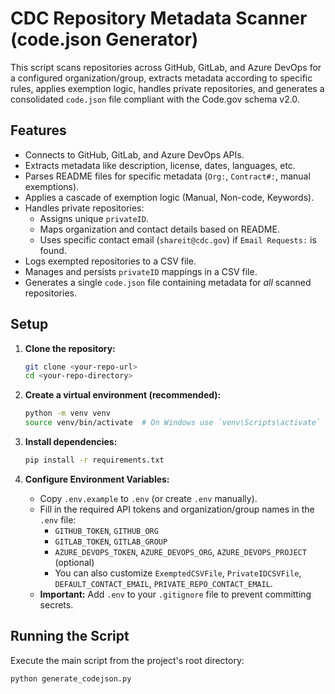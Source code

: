 # CDC Repository Metadata Scanner (code.json Generator)

This script scans repositories across GitHub, GitLab, and Azure DevOps for a configured organization/group, extracts metadata according to specific rules, applies exemption logic, handles private repositories, and generates a consolidated `code.json` file compliant with the Code.gov schema v2.0.

## Features

-   Connects to GitHub, GitLab, and Azure DevOps APIs.
-   Extracts metadata like description, license, dates, languages, etc.
-   Parses README files for specific metadata (`Org:`, `Contract#:`, manual exemptions).
-   Applies a cascade of exemption logic (Manual, Non-code, Keywords).
-   Handles private repositories:
    -   Assigns unique `privateID`.
    -   Maps organization and contact details based on README.
    -   Uses specific contact email (`shareit@cdc.gov`) if `Email Requests:` is found.
-   Logs exempted repositories to a CSV file.
-   Manages and persists `privateID` mappings in a CSV file.
-   Generates a single `code.json` file containing metadata for *all* scanned repositories.

## Setup

1.  **Clone the repository:**
    ```bash
    git clone <your-repo-url>
    cd <your-repo-directory>
    ```

2.  **Create a virtual environment (recommended):**
    ```bash
    python -m venv venv
    source venv/bin/activate  # On Windows use `venv\Scripts\activate`
    ```

3.  **Install dependencies:**
    ```bash
    pip install -r requirements.txt
    ```

4.  **Configure Environment Variables:**
    -   Copy `.env.example` to `.env` (or create `.env` manually).
    -   Fill in the required API tokens and organization/group names in the `.env` file:
        -   `GITHUB_TOKEN`, `GITHUB_ORG`
        -   `GITLAB_TOKEN`, `GITLAB_GROUP`
        -   `AZURE_DEVOPS_TOKEN`, `AZURE_DEVOPS_ORG`, `AZURE_DEVOPS_PROJECT` (optional)
        -   You can also customize `ExemptedCSVFile`, `PrivateIDCSVFile`, `DEFAULT_CONTACT_EMAIL`, `PRIVATE_REPO_CONTACT_EMAIL`.
    -   **Important:** Add `.env` to your `.gitignore` file to prevent committing secrets.

## Running the Script

Execute the main script from the project's root directory:

```bash
python generate_codejson.py
